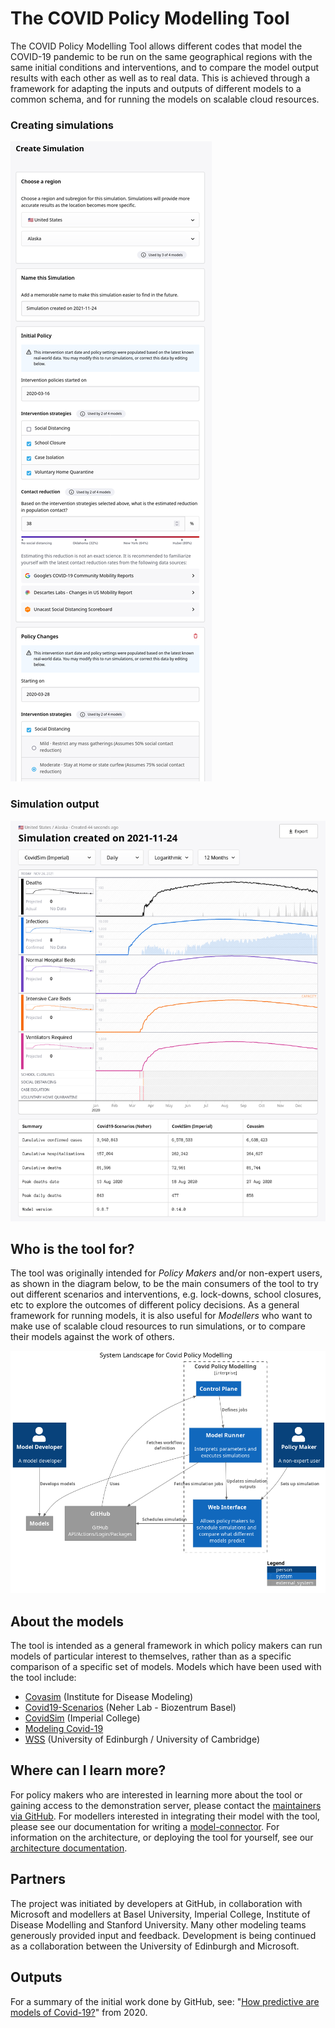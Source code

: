 # The COVID Policy Modelling Tool

The COVID Policy Modelling Tool allows different codes that model the COVID-19 pandemic to be run on the same geographical regions with the same initial conditions and interventions, and to compare the model output results with each other as well as to real data.
This is achieved through a framework for adapting the inputs and outputs of different models to a common schema, and for running the models on scalable cloud resources.

### Creating simulations

[![Simulation Creation](assets/images/thumbnail_creation.png)](assets/images/screenshot_creation.png)

### Simulation output

[![Simulation Output](assets/images/thumbnail_output.png)](assets/images/screenshot_output.png)

## Who is the tool for?

The tool was originally intended for *Policy Makers* and/or non-expert users, as shown in the diagram below, to be the main consumers of the tool to try out different scenarios and interventions, e.g. lock-downs, school closures, etc to explore the outcomes of different policy decisions.
As a general framework for running models, it is also useful for *Modellers* who want to make use of scalable cloud resources to run simulations, or to compare their models against the work of others.

![System Landscape](assets/diagrams/structurizr-SystemLandscapeSummary.png)

## About the models

The tool is intended as a general framework in which policy makers can run models of particular interest to themselves, rather than as a specific comparison of a specific set of models.
Models which have been used with the tool include:

* [Covasim](https://github.com/InstituteforDiseaseModeling/covasim) (Institute for Disease Modeling)
* [Covid19-Scenarios](https://covid19-scenarios.org/about) (Neher Lab - Biozentrum Basel)
* [CovidSim](https://github.com/mrc-ide/covid-sim) (Imperial College)
* [Modeling Covid-19](https://modelingcovid.com/about)
* [WSS](https://github.com/gjackland/WSS) (University of Edinburgh / University of Cambridge)

## Where can I learn more?

For policy makers who are interested in learning more about the tool or gaining access to the demonstration server, please contact the [maintainers via GitHub](https://github.com/orgs/covid-policy-modelling/people).
For modellers interested in integrating their model with the tool, please see our documentation for writing a [model-connector](https://github.com/covid-policy-modelling/model-connector-template).
For information on the architecture, or deploying the tool for yourself, see our [architecture documentation](architecture.md).

## Partners

The project was initiated by developers at GitHub, in collaboration with Microsoft and modellers at Basel University, Imperial College, Institute of Disease Modelling and Stanford University.
Many other modeling teams generously provided input and feedback.
Development is being continued as a collaboration between the University of Edinburgh and Microsoft.

## Outputs

For a summary of the initial work done by GitHub, see: "[How predictive are models of Covid-19?](https://github.com/covid-modeling/covid-model-evaluation/blob/main/how-predictive-are-models-of-covid-19.pdf)" from 2020.
